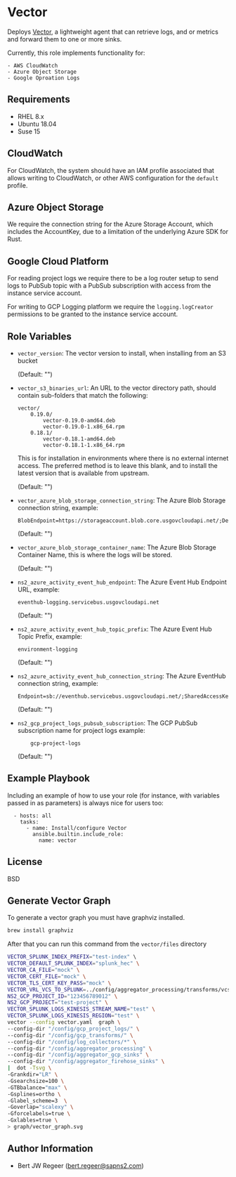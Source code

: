 Vector
======

Deploys [Vector](https://vector.dev), a lightweight agent that can retrieve
logs, and or metrics and forward them to one or more sinks.

Currently, this role implements functionality for:

    - AWS CloudWatch
    - Azure Object Storage
    - Google Oproation Logs

Requirements
------------

- RHEL 8.x
- Ubuntu 18.04
- Suse 15

## CloudWatch

For CloudWatch, the system should have an IAM profile associated that allows
writing to CloudWatch, or other AWS configuration for the `default` profile.

## Azure Object Storage

We require the connection string for the Azure Storage Account, which includes
the AccountKey, due to a limitation of the underlying Azure SDK for Rust.

## Google Cloud Platform

For reading project logs we require there to be a log router setup to send logs to
PubSub topic with a PubSub subscription with access from the instance service account.

For writing to GCP Logging platform we require the `logging.logCreator` permissions to
be granted to the instance service account.

Role Variables
--------------

- `vector_version`: The vector version to install, when installing from an S3
    bucket

    (Default: "")

- `vector_s3_binaries_url`: An URL to the vector directory path, should contain
    sub-folders that match the following:

    ```
    vector/
        0.19.0/
            vector-0.19.0-amd64.deb
            vector-0.19.0-1.x86_64.rpm
        0.18.1/
            vector-0.18.1-amd64.deb
            vector-0.18.1-1.x86_64.rpm
    ```

    This is for installation in environments where there is no external
    internet access. The preferred method is to leave this blank, and to
    install the latest version that is available from upstream.

    (Default: "")

- `vector_azure_blob_storage_connection_string`: The Azure Blob Storage
    connection string, example:

    ```
    BlobEndpoint=https://storageaccount.blob.core.usgovcloudapi.net/;DefaultEndpointsProtocol=https;AccountName=storageaccount;AccountKey=c2lnbmluZ2tleQ==;EndpointSuffix=core.usgovcloudapi.net
    ```

    (Default: "")

- `vector_azure_blob_storage_container_name`: The Azure Blob Storage Container
    Name, this is where the logs will be stored.

    (Default: "")

- `ns2_azure_activity_event_hub_endpoint`: The Azure Event Hub Endpoint URL, example:

    ```
    eventhub-logging.servicebus.usgovcloudapi.net
    ```

    (Default: "")

- `ns2_azure_activity_event_hub_topic_prefix`: The Azure Event Hub Topic Prefix, example:

    ```
    environment-logging
    ```

    (Default: "")

- `ns2_azure_activity_event_hub_connection_string`: The Azure EventHub connection string, example:

    ```
    Endpoint=sb://eventhub.servicebus.usgovcloudapi.net/;SharedAccessKeyName=vector;SharedAccessKey=b/0...
    ```

    (Default: "")

- `ns2_gcp_project_logs_pubsub_subscription`: The GCP PubSub subscription name for project logs example:

    ```
        gcp-project-logs
    ```

    (Default: "")

Example Playbook
----------------

Including an example of how to use your role (for instance, with variables
passed in as parameters) is always nice for users too:

```
  - hosts: all
    tasks:
      - name: Install/configure Vector
        ansible.builtin.include_role:
          name: vector
```

License
-------

BSD

Generate Vector Graph
----------------------
To generate a vector graph you must have graphviz installed.
```bash
brew install graphviz
```
After that you can run this command from the `vector/files` directory
```bash
VECTOR_SPLUNK_INDEX_PREFIX="test-index" \                                                                                                                                                                                                        ─
VECTOR_DEFAULT_SPLUNK_INDEX="splunk_hec" \
VECTOR_CA_FILE="mock" \
VECTOR_CERT_FILE="mock" \
VECTOR_TLS_CERT_KEY_PASS="mock" \
VECTOR_VRL_VCS_TO_SPLUNK=../config/aggregator_processing/transforms/vcs_to_splunk.vrl \
NS2_GCP_PROJECT_ID="123456789012" \
NS2_GCP_PROJECT="test-project" \
VECTOR_SPLUNK_LOGS_KINESIS_STREAM_NAME="test" \
VECTOR_SPLUNK_LOGS_KINESIS_REGION="test" \
vector --config vector.yaml  graph \
--config-dir "/config/gcp_project_logs/" \
--config-dir "/config/gcp_transforms/" \
--config-dir "/config/log_collectors/*" \
--config-dir "/config/aggregator_processing" \
--config-dir "/config/aggregator_gcp_sinks" \
--config-dir "/config/aggregator_firehose_sinks" \
|  dot -Tsvg \
-Grankdir="LR" \
-Gsearchsize=100 \
-GTBbalance="max" \
-Gsplines=ortho \
-Glabel_scheme=3  \
-Goverlap="scalexy" \
-Gforcelabels=true \
-Gxlables=true \
> graph/vector_graph.svg

```

Author Information
------------------

* Bert JW Regeer (bert.regeer@sapns2.com)
